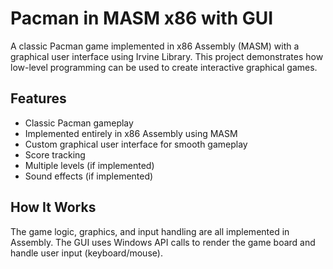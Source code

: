 # Pacman in MASM x86 with GUI

A classic Pacman game implemented in x86 Assembly (MASM) with a graphical user interface using Irvine Library. This project demonstrates how low-level programming can be used to create interactive graphical games.

## Features

- Classic Pacman gameplay
- Implemented entirely in x86 Assembly using MASM
- Custom graphical user interface for smooth gameplay
- Score tracking
- Multiple levels (if implemented)
- Sound effects (if implemented)

## How It Works

The game logic, graphics, and input handling are all implemented in Assembly. The GUI uses Windows API calls to render the game board and handle user input (keyboard/mouse).

